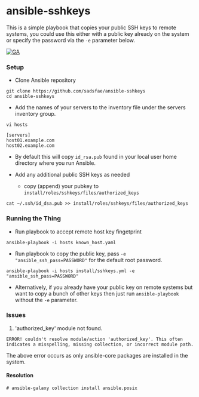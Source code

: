 # ansible-sshkeys
This is a simple playbook that copies your public SSH keys to remote systems, you could use this either with a public key already on the system or specify the password via the `-e` parameter below.

[![GA](https://github.com/sadsfae/ansible-sshkeys/actions/workflows/ansible-lint.yml/badge.svg)](https://github.com/sadsfae/ansible-sshkeys/actions)

### Setup

* Clone Ansible repository
```
git clone https://github.com/sadsfae/ansible-sshkeys
cd ansible-sshkeys
```

* Add the names of your servers to the inventory file under the servers inventory group.

```
vi hosts
```

```
[servers]
host01.example.com
host02.example.com
```

* By default this will copy `id_rsa.pub` found in your local user home directory where you run Ansible.

* Add any additional public SSH keys as needed
  - copy (append) your pubkey to ```install/roles/sshkeys/files/authorized_keys```
```
cat ~/.ssh/id_dsa.pub >> install/roles/sshkeys/files/authorized_keys
```

### Running the Thing
  - Run playbook to accept remote host key fingetprint

```
ansible-playbook -i hosts known_host.yaml
```

  - Run playbook to copy the public key, pass `-e "ansible_ssh_pass=PASSWORD"` for the default root password.

```
ansible-playbook -i hosts install/sshkeys.yml -e "ansible_ssh_pass=PASSWORD"
```

  - Alternatively, if you already have your public key on remote systems but want to copy a bunch of other keys then just run `ansible-playbook` without the `-e` parameter.

### Issues
1. 'authorized_key' module not found.

```
ERROR! couldn't resolve module/action 'authorized_key'. This often indicates a misspelling, missing collection, or incorrect module path.
```
The above error occurs as only ansible-core packages are installed in the system.
#### Resolution
```
# ansible-galaxy collection install ansible.posix
```
